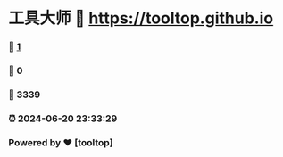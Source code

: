 # 工具大师 :link: https://tooltop.github.io 
### :page_facing_up: [1](https://tooltop.github.io/tag.html) 
### :speech_balloon: 0 
### :hibiscus: 3339 
### :alarm_clock: 2024-06-20 23:33:29 
### Powered by :heart: [tooltop]
